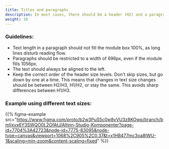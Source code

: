 ```yaml
---
title: Titles and paragraphs
description: In most cases, there should be a header (H2) and a paragraph at the start of form pages to summarize the task of the user.
weight: 10
---
```


### Guidelines:
- Text length in a paragraph should not fill the module box 100%, as long lines disturb reading flow. 
- Paragraphs should be restricted to a width of 696px, even if the module fills 1056px.
- The text should always be aligned to the left.
- Keep the correct order of the header size levels. Don't skip sizes, but go down by one at a time. This means that changes in text size changes should be between H2/H3, H1/H2, or stay the same. This avoids sharp differences between H1/H3.  

### Example using different text sizes:

{{% figma-example src="https://www.figma.com/proto/b2w3PuS5c0w8vVU3z8KOwp/branch/bmIjxvx6Y3SWQO0L2GfAtJ/Altinn-Studio-Komponenter?page-id=7704%3A42723&node-id=7775-83095&node-type=canvas&viewport=1068%2C905%2C0.37&t=x1HB477mc3oa8lWU-1&scaling=min-zoom&content-scaling=fixed" %}}
